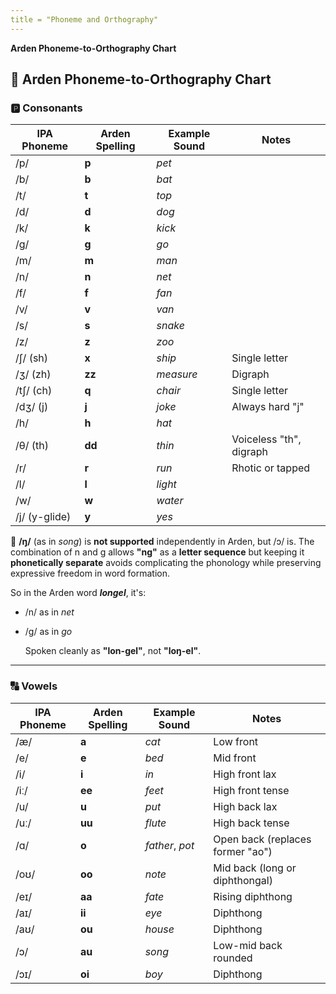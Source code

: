 ```yaml
---
title = "Phoneme and Orthography"
---
```


**Arden Phoneme-to-Orthography Chart**

## **🧠 Arden Phoneme-to-Orthography Chart**

### **🅿️ Consonants**

| IPA Phoneme | Arden Spelling | Example Sound | Notes |
| ----- | ----- | ----- | ----- |
| /p/ | **p** | *pet* |  |
| /b/ | **b** | *bat* |  |
| /t/ | **t** | *top* |  |
| /d/ | **d** | *dog* |  |
| /k/ | **k** | *kick* |  |
| /g/ | **g** | *go* |  |
| /m/ | **m** | *man* |  |
| /n/ | **n** | *net* |  |
| /f/ | **f** | *fan* |  |
| /v/ | **v** | *van* |  |
| /s/ | **s** | *snake* |  |
| /z/ | **z** | *zoo* |  |
| /ʃ/ (sh) | **x** | *ship* | Single letter |
| /ʒ/ (zh) | **zz** | *measure* | Digraph |
| /tʃ/ (ch) | **q** | *chair* | Single letter |
| /dʒ/ (j) | **j** | *joke* | Always hard "j" |
| /h/ | **h** | *hat* |  |
| /θ/ (th) | **dd** | *thin* | Voiceless "th", digraph |
| /r/ | **r** | *run* | Rhotic or tapped |
| /l/ | **l** | *light* |  |
| /w/ | **w** | *water* |  |
| /j/ (y-glide) | **y** | *yes* |  |

🚫 **/ŋ/** (as in *song*) is **not supported** independently in Arden, but /ɔ/ is. The combination of n and g allows **"ng"** as a **letter sequence** but keeping it **phonetically separate** avoids complicating the phonology while preserving expressive freedom in word formation.

So in the Arden word ***longel***, it's:

* /n/ as in *net*

* /g/ as in *go*

  Spoken cleanly as **"lon-gel"**, not **"loŋ-el"**.

---

### **🔠 Vowels**

| IPA Phoneme | Arden Spelling | Example Sound | Notes |
| ----- | ----- | ----- | ----- |
| /æ/ | **a** | *cat* | Low front |
| /e/ | **e** | *bed* | Mid front |
| /i/ | **i** | *in* | High front lax |
| /iː/ | **ee** | *feet* | High front tense |
| /u/ | **u** | *put* | High back lax |
| /uː/ | **uu** | *flute* | High back tense |
| /ɑ/ | **o** | *father*, *pot* | Open back (replaces former "ao") |
| /oʊ/ | **oo** | *note* | Mid back (long or diphthongal) |
| /eɪ/ | **aa** | *fate* | Rising diphthong |
| /aɪ/ | **ii** | *eye* | Diphthong |
| /aʊ/ | **ou** | *house* | Diphthong |
| /ɔ/ | **au** | *song* | Low-mid back rounded |
| /ɔɪ/ | **oi** | *boy* | Diphthong |
